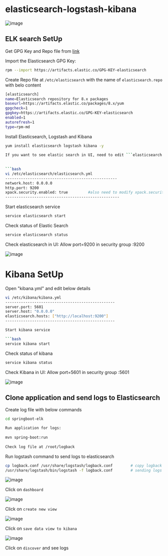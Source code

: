 # elasticsearch-logstash-kibana

![image](https://user-images.githubusercontent.com/58024415/126860115-982ced35-0a2e-4daf-b21a-3aafca404059.png)

## ELK search SetUp

Get GPG Key and Repo file from [link](https://www.elastic.co/guide/en/elasticsearch/reference/current/rpm.html)

Import the Elasticsearch GPG Key:
```bash
rpm --import https://artifacts.elastic.co/GPG-KEY-elasticsearch
```

Create Repo file at ```/etc/elasticsearch``` with the name of ```elasticsearch.repo``` with belo content

```bash
[elasticsearch]
name=Elasticsearch repository for 8.x packages
baseurl=https://artifacts.elastic.co/packages/8.x/yum
gpgcheck=1
gpgkey=https://artifacts.elastic.co/GPG-KEY-elasticsearch
enabled=1
autorefresh=1
type=rpm-md
```

Install Elasticsearch, Logstash and Kibana

```bash
yum install elasticsearch logstash kibana -y
   
If you want to see elastic search in UI, need to edit ```elasticsearch.yml``` shown as below
    
    
```bash    
vi /etc/elasticsearch/elasticsearch.yml
--------------------------------------------------
network.host: 0.0.0.0
http.port: 9200
xpack.security.enabled: true         #also need to modify xpack.security.enabled as false
---------------------------------------------------
```

Start elasticsearch service

```bash      
service elasticsearch start
```

Check status of Elastic Search

```bash
service elasticsearch status
```

Check elasticsearch in UI: Allow port=9200 in security group
    <IP-Adress>:9200
  
  ![image](https://user-images.githubusercontent.com/58024415/189602780-add232b6-49e2-4556-af5b-55f303f52e9e.png)

# Kibana SetUp
Open "kibana.yml" and edit below details

```bash
vi /etc/kibana/kibana.yml
-------------------------------------------------
server.port: 5601
server.host: "0.0.0.0"
elasticsearch.hosts: ["http://localhost:9200"]
-------------------------------------------------

Start kibana service

```bash
service kibana start
```

Check status of kibana

```bash
service kibana status
```

Check Kibana in UI: Allow port=5601 in security group
  <IP-Adress>:5601

![image](https://user-images.githubusercontent.com/58024415/101978000-bdeaf980-3c77-11eb-8ddc-6ea7b9d518b1.png)

## Clone application and send logs to Elasticsearch

Create log file with below commands
```bash
cd springboot-elk

Run application for logs:
   
mvn spring-boot:run
  
Check log file at /root/logback
```

Run logstash command to send logs to elasticsearch

```bash
cp logback.conf /usr/share/logstash/logback.conf        # copy logback configuration file
/usr/share/logstash/bin/logstash -f logback.conf        # sending logs to elastic search
```

![image](https://user-images.githubusercontent.com/58024415/189606162-a2c65ca7-6e25-431e-8d5b-67b76af42658.png)

Click on ```dashboard```

![image](https://user-images.githubusercontent.com/58024415/189606282-c694666f-5ff4-4c70-b350-d8724d42aac5.png)

Click on ```create new view```

![image](https://user-images.githubusercontent.com/58024415/189606575-a3f62764-3f66-449c-8b90-808d223dab08.png)

Click on ```save data view to kibana```

![image](https://user-images.githubusercontent.com/58024415/189606848-59a15b0c-80bf-48dc-8339-f9a85364c737.png)

Click on ```discover``` and see logs
